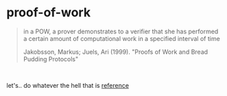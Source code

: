 # proof-of-work
>in a POW, a prover demonstrates to a verifier that she has performed a certain amount of computational work in a specified interval of time
>
>Jakobsson, Markus; Juels, Ari (1999). "Proofs of Work and Bread Pudding Protocols"

<br>

let's.. do whatever the hell that is [reference](https://www.jmeiners.com/tiny-blockchain/)

